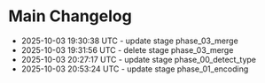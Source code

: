# Main Changelog
- 2025-10-03 19:30:38 UTC - update stage phase_03_merge
- 2025-10-03 19:31:56 UTC - delete stage phase_03_merge
- 2025-10-03 20:27:17 UTC - update stage phase_00_detect_type
- 2025-10-03 20:53:24 UTC - update stage phase_01_encoding
